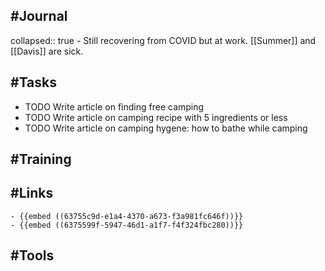 ## #Journal
collapsed:: true
	- Still recovering from COVID but at work. [[Summer]] and [[Davis]] are sick.
## #Tasks
- TODO Write article on finding free camping
- TODO Write article on camping recipe with 5 ingredients or less
- TODO Write article on camping hygene: how to bathe while camping
## #Training
## #Links
	- {{embed ((63755c9d-e1a4-4370-a673-f3a981fc646f))}}
	- {{embed ((6375599f-5947-46d1-a1f7-f4f324fbc280))}}
## #Tools
